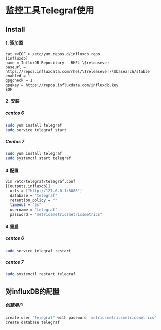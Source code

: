 # 监控工具Telegraf使用



## Install

#### 1. 添加源

```shell
cat <<EOF > /etc/yum.repos.d/influxdb.repo 
[influxdb]
name = InfluxDB Repository - RHEL \$releasever
baseurl = https://repos.influxdata.com/rhel/\$releasever/\$basearch/stable
enabled = 1
gpgcheck = 1
gpgkey = https://repos.influxdata.com/influxdb.key
EOF
```

#### 

#### 2. 安装

##### centos 6

```sh
sudo yum install telegraf
sudo service telegraf start
```

##### Centos 7

```sh
sudo yum install telegraf
sudo systemctl start telegraf
```



#### 3.配置

```sh
vim /etc/telegraf/telegraf.conf
[[outputs.influxdb]]
  urls = ["http://127.0.0.1:8086"]
  database = "telegraf"
  retention_policy = ""
  timeout = "5s"
  username = "telegraf"
  password = "metricsmetricsmetricsmetrics"
```



#### 4.重启

##### centos 6

```sh
sudo service telegraf restart
```

##### centos 7

```sh
sudo systemctl restart telegraf
```



## 对influxDB的配置

##### 创建用户

```sh
create user "telegraf" with password 'metricsmetricsmetricsmetrics'
create database telegraf
```

